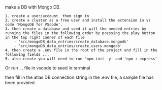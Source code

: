 make a DB with Mongo DB. 
    
    1. create a user/account  then sign in 
    2. create a cluster as a free user and install the extension in vs code 'MongoDB for VScode'. 
    3. then create a database and seed it will the needed entries by running the files in the following order by pressing the play button in the top right conner of each file
        - 'src/mongoDB_data_entries/create_database.mongodb'         
        - 'src/mongoDB_data_entries/create_users.mongodb'
    4. then create a .env file in the root of the project and fill in the following fields ...
    5. also create you will need to run 'npm init -y' and 'npm i express'

Or run ... file in vscode to seed in terminal

then fill in the atlas DB connection string in the .env file, a sample file has been provided.